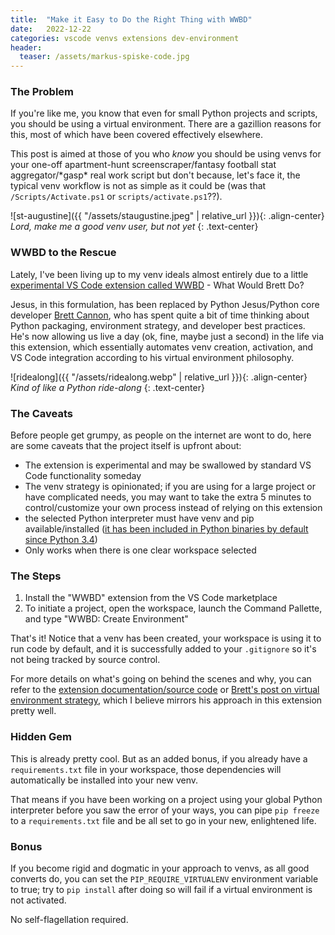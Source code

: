 ```yaml
---
title:  "Make it Easy to Do the Right Thing with WWBD"
date:   2022-12-22
categories: vscode venvs extensions dev-environment
header:
  teaser: /assets/markus-spiske-code.jpg
---
```


### The Problem

If you're like me, you know that even for small Python projects and scripts, you should be using a virtual environment. There are a gazillion reasons for this, most of which have been covered effectively elsewhere.

<!-- excerpt-end -->

This post is aimed at those of you who *know* you should be using venvs for your one-off apartment-hunt screenscraper/fantasy football stat aggregator/\*gasp\* real work script but don't because, let's face it, the typical venv workflow is not as simple as it could be (was that `/Scripts/Activate.ps1` or `scripts/activate.ps1`??).

![st-augustine]({{ "/assets/staugustine.jpeg" | relative_url }}){: .align-center}
*Lord, make me a good venv user, but not yet*
{: .text-center}

### WWBD to the Rescue

Lately, I've been living up to my venv ideals almost entirely due to a little [experimental VS Code extension called WWBD](https://visualstudiomagazine.com/articles/2022/06/10/wwbd.aspx) - What Would Brett Do?

Jesus, in this formulation, has been replaced by Python Jesus/Python core developer [Brett Cannon](https://fosstodon.org/@brettcannon
), who has spent quite a bit of time thinking about Python packaging, environment strategy, and developer best practices. He's now allowing us live a day (ok, fine, maybe just a second) in the life via this extension, which essentially automates venv creation, activation, and VS Code integration according to his virtual environment philosophy.

![ridealong]({{ "/assets/ridealong.webp" | relative_url }}){: .align-center}
*Kind of like a Python ride-along*
{: .text-center}

### The Caveats

Before people get grumpy, as people on the internet are wont to do, here are some caveats that the project itself is upfront about:

- The extension is experimental and may be swallowed by standard VS Code functionality someday
- The venv strategy is opinionated; if you are using for a large project or have complicated needs, you may want to take the extra 5 minutes to control/customize your own process instead of relying on this extension
- the selected Python interpreter must have venv and pip available/installed ([it has been included in Python binaries by default since Python 3.4](https://peps.python.org/pep-0453/))
- Only works when there is one clear workspace selected

### The Steps

1. Install the "WWBD" extension from the VS Code marketplace
1. To initiate a project, open the workspace, launch the Command Pallette, and type "WWBD: Create Environment"

That's it! Notice that a venv has been created, your workspace is using it to run code by default, and it is successfully added to your `.gitignore` so it's not being tracked by source control.

For more details on what's going on behind the scenes and why, you can refer to the [extension documentation/source code](https://github.com/brettcannon/WWBD) or [Brett's post on virtual environment strategy](https://python1233.rssing.com/chan-44877200/article12053.html), which I believe mirrors his approach in this extension pretty well.

### Hidden Gem

This is already pretty cool. But as an added bonus, if you already have a `requirements.txt` file in your workspace, those dependencies will automatically be installed into your new venv.

That means if you have been working on a project using your global Python interpreter before you saw the error of your ways, you can pipe `pip freeze` to a `requirements.txt` file and be all set to go in your new, enlightened life.

### Bonus

If you become rigid and dogmatic in your approach to venvs, as all good converts do, you can set the `PIP_REQUIRE_VIRTUALENV` environment variable to true; try to `pip install` after doing so will fail if a virtual environment is not activated.

No self-flagellation required.

